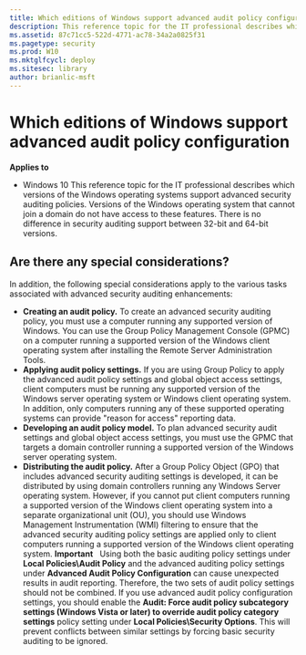 ```yaml
---
title: Which editions of Windows support advanced audit policy configuration (Windows 10)
description: This reference topic for the IT professional describes which versions of the Windows operating systems support advanced security auditing policies.
ms.assetid: 87c71cc5-522d-4771-ac78-34a2a0825f31
ms.pagetype: security
ms.prod: W10
ms.mktglfcycl: deploy
ms.sitesec: library
author: brianlic-msft
---
```

# Which editions of Windows support advanced audit policy configuration
**Applies to**
-   Windows 10
This reference topic for the IT professional describes which versions of the Windows operating systems support advanced security auditing policies.
Versions of the Windows operating system that cannot join a domain do not have access to these features. There is no difference in security auditing support between 32-bit and 64-bit versions.
## Are there any special considerations?
In addition, the following special considerations apply to the various tasks associated with advanced security auditing enhancements:
-   **Creating an audit policy.** To create an advanced security auditing policy, you must use a computer running any supported version of Windows. You can use the Group Policy Management Console (GPMC) on a computer running a supported version of the Windows client operating system after installing the Remote Server Administration Tools.
-   **Applying audit policy settings.** If you are using Group Policy to apply the advanced audit policy settings and global object access settings, client computers must be running any supported version of the Windows server operating system or Windows client operating system. In addition, only computers running any of these supported operating systems can provide "reason for access" reporting data.
-   **Developing an audit policy model.** To plan advanced security audit settings and global object access settings, you must use the GPMC that targets a domain controller running a supported version of the Windows server operating system.
-   **Distributing the audit policy.** After a Group Policy Object (GPO) that includes advanced security auditing settings is developed, it can be distributed by using domain controllers running any Windows Server operating system. However, if you cannot put client computers running a supported version of the Windows client operating system into a separate organizational unit (OU), you should use Windows Management Instrumentation (WMI) filtering to ensure that the advanced security auditing policy settings are applied only to client computers running a supported version of the Windows client operating system.
**Important**  
Using both the basic auditing policy settings under **Local Policies\\Audit Policy** and the advanced auditing policy settings under **Advanced Audit Policy Configuration** can cause unexpected results in audit reporting. Therefore, the two sets of audit policy settings should not be combined. If you use advanced audit policy configuration settings, you should enable the **Audit: Force audit policy subcategory settings (Windows Vista or later) to override audit policy category settings** policy setting under **Local Policies\\Security Options**. This will prevent conflicts between similar settings by forcing basic security auditing to be ignored.  
 
 
 
